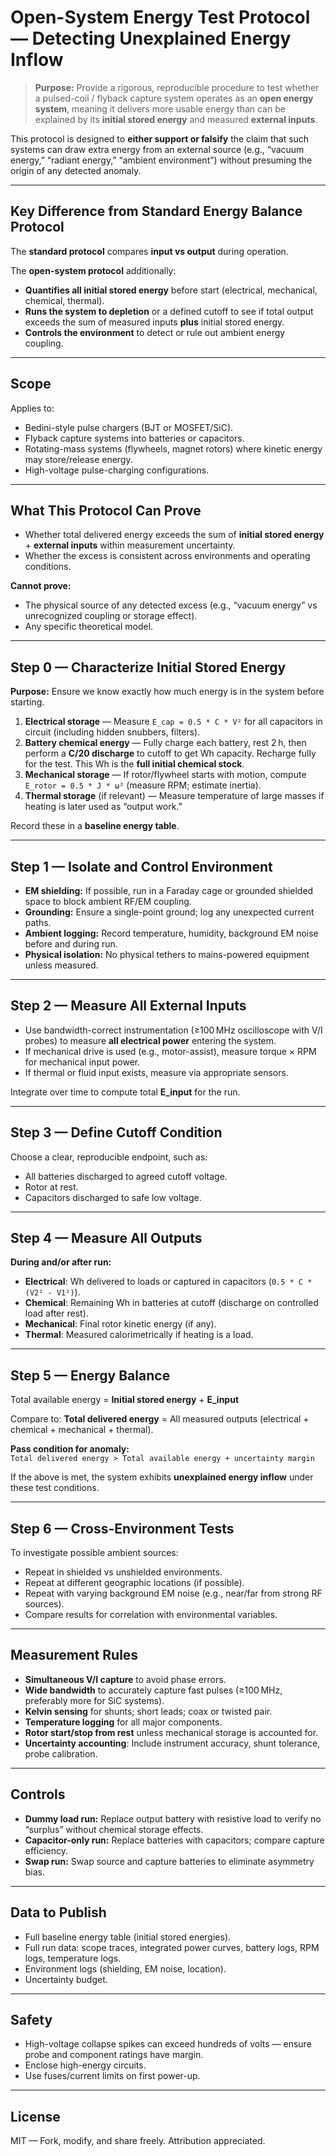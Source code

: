 
# Open-System Energy Test Protocol — Detecting Unexplained Energy Inflow

> **Purpose:** Provide a rigorous, reproducible procedure to test whether a pulsed-coil / flyback capture system operates as an **open energy system**, meaning it delivers more usable energy than can be explained by its **initial stored energy** and measured **external inputs**.

This protocol is designed to **either support or falsify** the claim that such systems can draw extra energy from an external source (e.g., “vacuum energy,” “radiant energy,” “ambient environment”) without presuming the origin of any detected anomaly.

---

## Key Difference from Standard Energy Balance Protocol

The **standard protocol** compares **input vs output** during operation.

The **open-system protocol** additionally:
- **Quantifies all initial stored energy** before start (electrical, mechanical, chemical, thermal).
- **Runs the system to depletion** or a defined cutoff to see if total output exceeds the sum of measured inputs **plus** initial stored energy.
- **Controls the environment** to detect or rule out ambient energy coupling.

---

## Scope

Applies to:
- Bedini-style pulse chargers (BJT or MOSFET/SiC).
- Flyback capture systems into batteries or capacitors.
- Rotating-mass systems (flywheels, magnet rotors) where kinetic energy may store/release energy.
- High-voltage pulse-charging configurations.

---

## What This Protocol Can Prove

- Whether total delivered energy exceeds the sum of **initial stored energy** + **external inputs** within measurement uncertainty.
- Whether the excess is consistent across environments and operating conditions.

**Cannot prove:**
- The physical source of any detected excess (e.g., “vacuum energy” vs unrecognized coupling or storage effect).
- Any specific theoretical model.

---

## Step 0 — Characterize Initial Stored Energy

**Purpose:** Ensure we know exactly how much energy is in the system before starting.

1. **Electrical storage** — Measure `E_cap = 0.5 * C * V²` for all capacitors in circuit (including hidden snubbers, filters).  
2. **Battery chemical energy** — Fully charge each battery, rest 2 h, then perform a **C/20 discharge** to cutoff to get Wh capacity. Recharge fully for the test. This Wh is the **full initial chemical stock**.  
3. **Mechanical storage** — If rotor/flywheel starts with motion, compute `E_rotor = 0.5 * J * ω²` (measure RPM; estimate inertia).  
4. **Thermal storage** (if relevant) — Measure temperature of large masses if heating is later used as “output work.”

Record these in a **baseline energy table**.

---

## Step 1 — Isolate and Control Environment

- **EM shielding:** If possible, run in a Faraday cage or grounded shielded space to block ambient RF/EM coupling.
- **Grounding:** Ensure a single-point ground; log any unexpected current paths.
- **Ambient logging:** Record temperature, humidity, background EM noise before and during run.
- **Physical isolation:** No physical tethers to mains-powered equipment unless measured.

---

## Step 2 — Measure All External Inputs

- Use bandwidth-correct instrumentation (≥100 MHz oscilloscope with V/I probes) to measure **all electrical power** entering the system.  
- If mechanical drive is used (e.g., motor-assist), measure torque × RPM for mechanical input power.
- If thermal or fluid input exists, measure via appropriate sensors.

Integrate over time to compute total **E_input** for the run.

---

## Step 3 — Define Cutoff Condition

Choose a clear, reproducible endpoint, such as:
- All batteries discharged to agreed cutoff voltage.
- Rotor at rest.
- Capacitors discharged to safe low voltage.

---

## Step 4 — Measure All Outputs

**During and/or after run:**
- **Electrical**: Wh delivered to loads or captured in capacitors (`0.5 * C * (V2² - V1²)`).
- **Chemical**: Remaining Wh in batteries at cutoff (discharge on controlled load after rest).
- **Mechanical**: Final rotor kinetic energy (if any).
- **Thermal**: Measured calorimetrically if heating is a load.

---

## Step 5 — Energy Balance

Total available energy = **Initial stored energy** + **E_input**

Compare to:
**Total delivered energy** = All measured outputs (electrical + chemical + mechanical + thermal).

**Pass condition for anomaly:**  
`Total delivered energy > Total available energy + uncertainty margin`

If the above is met, the system exhibits **unexplained energy inflow** under these test conditions.

---

## Step 6 — Cross-Environment Tests

To investigate possible ambient sources:
- Repeat in shielded vs unshielded environments.
- Repeat at different geographic locations (if possible).
- Repeat with varying background EM noise (e.g., near/far from strong RF sources).
- Compare results for correlation with environmental variables.

---

## Measurement Rules

- **Simultaneous V/I capture** to avoid phase errors.
- **Wide bandwidth** to accurately capture fast pulses (≥100 MHz, preferably more for SiC systems).
- **Kelvin sensing** for shunts; short leads; coax or twisted pair.
- **Temperature logging** for all major components.
- **Rotor start/stop from rest** unless mechanical storage is accounted for.
- **Uncertainty accounting**: Include instrument accuracy, shunt tolerance, probe calibration.

---

## Controls

- **Dummy load run:** Replace output battery with resistive load to verify no “surplus” without chemical storage effects.
- **Capacitor-only run:** Replace batteries with capacitors; compare capture efficiency.
- **Swap run:** Swap source and capture batteries to eliminate asymmetry bias.

---

## Data to Publish

- Full baseline energy table (initial stored energies).  
- Full run data: scope traces, integrated power curves, battery logs, RPM logs, temperature logs.  
- Environment logs (shielding, EM noise, location).  
- Uncertainty budget.

---

## Safety

- High-voltage collapse spikes can exceed hundreds of volts — ensure probe and component ratings have margin.
- Enclose high-energy circuits.
- Use fuses/current limits on first power-up.

---

## License

MIT — Fork, modify, and share freely. Attribution appreciated.
